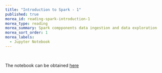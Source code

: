 ```yaml
---
title: "Introduction to Spark - 1" 
published: true
morea_id: reading-spark-introduction-1
morea_type: reading
morea_summary: Spark compponents data ingestion and data exploration
morea_sort_order: 1
morea_labels:
  - Jupyter Notebook
---
```


<br/>

The notebook can be obtained [here](resources/Spark_introduction_1.ipynb)

<br/>